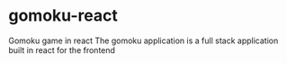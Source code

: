 # gomoku-react
Gomoku game in react
The gomoku application is a full stack application
built in react for the frontend
